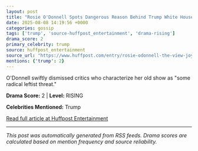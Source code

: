 ```yaml
---
layout: post
title: "Rosie O'Donnell Spots Dangerous Reason Behind Trump White House Attacking 'The View"
date: 2025-08-08 14:19:56 +0000
categories: gossip
tags: ['trump', 'source-huffpost_entertainment', 'drama-rising']
drama_score: 2
primary_celebrity: trump
source: huffpost_entertainment
source_url: "https://www.huffpost.com/entry/rosie-odonnell-the-view-joy-behar-trump-white-house_n_68956639e4b001d68aedc54d"
mentions: {'trump': 2}
---
```


O'Donnell swiftly dismissed critics who characterize her old show as "some radical leftist threat."

**Drama Score:** 2 | **Level:** RISING

**Celebrities Mentioned:** Trump

[Read full article at Huffpost Entertainment](https://www.huffpost.com/entry/rosie-odonnell-the-view-joy-behar-trump-white-house_n_68956639e4b001d68aedc54d)

---
*This post was automatically generated from RSS feeds. Drama scores are calculated based on mention frequency and source reliability.*
